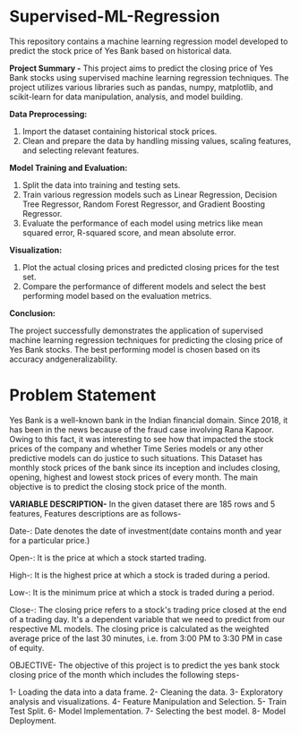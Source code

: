 # Supervised-ML-Regression
This repository contains a machine learning regression model developed to predict the stock price of Yes Bank based on historical data.

 **Project Summary -**  This project aims to predict the closing price of Yes Bank stocks using supervised machine learning regression techniques. The project utilizes various libraries such as pandas, numpy, matplotlib, and scikit-learn for data manipulation, analysis, and model building.

**Data Preprocessing:**

1. Import the dataset containing historical stock prices.
2. Clean and prepare the data by handling missing values, scaling features, and selecting relevant features.

**Model Training and Evaluation:**

1. Split the data into training and testing sets.
2. Train various regression models such as Linear Regression, Decision Tree Regressor, Random Forest Regressor, and Gradient Boosting Regressor.
3. Evaluate the performance of each model using metrics like mean squared error, R-squared score, and mean absolute error.

**Visualization:**

1. Plot the actual closing prices and predicted closing prices for the test set.
2. Compare the performance of different models and select the best performing model based on the evaluation metrics.

**Conclusion:**

The project successfully demonstrates the application of supervised machine learning regression techniques for predicting the closing price of Yes Bank stocks. The best performing model is chosen based on its accuracy andgeneralizability.

# **Problem Statement**
Yes Bank is a well-known bank in the Indian financial domain. Since 2018, it has been in the news because of the fraud case involving Rana Kapoor. Owing to this fact, it was interesting to see how that impacted the stock prices of the company and whether Time Series models or any other predictive models can do justice to such situations. This Dataset has monthly stock prices of the bank since its inception and includes closing, opening, highest and lowest stock prices of every month. The main objective is to predict the closing stock price of the month.

**VARIABLE DESCRIPTION-** In the given dataset there are 185 rows and 5 features, Features descriptions are as follows-

Date-: Date denotes the date of investment(date contains month and year for a particular price.)

Open-: It is the price at which a stock started trading.

High-: It is the highest price at which a stock is traded during a period.

Low-: It is the minimum price at which a stock is traded during a period.

Close-: The closing price refers to a stock's trading price closed at the end of a trading day. It's a dependent variable that we need to predict from our respective ML models. The closing price is calculated as the weighted average price of the last 30 minutes, i.e. from 3:00 PM to 3:30 PM in case of equity.

OBJECTIVE- The objective of this project is to predict the yes bank stock closing price of the month which includes the following steps-

1-  Loading the data into a data frame.
2-  Cleaning the data.
3-  Exploratory analysis and visualizations.
4-  Feature Manipulation and Selection.
5-  Train Test Split.
6-  Model Implementation.
7-  Selecting the best model.
8-  Model Deployment.
